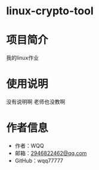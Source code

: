 # linux-crypto-tool
# 项目简介
我的linux作业

# 使用说明
没有说明啊 老师也没教啊

# 作者信息
- 作者：WQQ
- 邮箱：2946822462@qq.com
- GitHub：wqq77777
